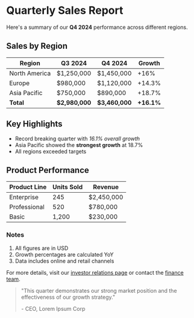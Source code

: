 # Quarterly Sales Report

Here's a summary of our **Q4 2024** performance across different regions.

## Sales by Region

<table>
<thead>
<tr>
<th>Region</th>
<th>Q3 2024</th>
<th>Q4 2024</th>
<th>Growth</th>
</tr>
</thead>
<tbody>
<tr>
<td>North America</td>
<td>$1,250,000</td>
<td>$1,450,000</td>
<td>+16%</td>
</tr>
<tr>
<td>Europe</td>
<td>$980,000</td>
<td>$1,120,000</td>
<td>+14.3%</td>
</tr>
<tr>
<td>Asia Pacific</td>
<td>$750,000</td>
<td>$890,000</td>
<td>+18.7%</td>
</tr>
<tr>
<td><strong>Total</strong></td>
<td><strong>$2,980,000</strong></td>
<td><strong>$3,460,000</strong></td>
<td><strong>+16.1%</strong></td>
</tr>
</tbody>
</table>

## Key Highlights

- Record breaking quarter with *16.1% overall growth*
- Asia Pacific showed the **strongest growth** at 18.7%
- All regions exceeded targets

## Product Performance

<table>
<thead>
<tr>
<th>Product Line</th>
<th>Units Sold</th>
<th>Revenue</th>
</tr>
</thead>
<tbody>
<tr>
<td>Enterprise</td>
<td>245</td>
<td>$2,450,000</td>
</tr>
<tr>
<td>Professional</td>
<td>520</td>
<td>$780,000</td>
</tr>
<tr>
<td>Basic</td>
<td>1,200</td>
<td>$230,000</td>
</tr>
</tbody>
</table>

### Notes

1.  All figures are in USD
2.  Growth percentages are calculated YoY
3.  Data includes online and retail channels

For more details, visit our [investor relations page](https://example.com/investor-relations) or contact the [finance team](mailto:finance@example.com).

> "This quarter demonstrates our strong market position and the effectiveness of our growth strategy."
>
> \- CEO, Lorem Ipsum Corp
